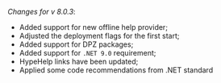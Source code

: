_Changes for v 8.0.3_:
- Added support for new offline help provider;
- Adjusted the deployment flags for the first start;
- Added support for DPZ packages;
- Added support for `.NET 9.0` requirement;
- HypeHelp links have been updated;
- Applied some code recommendations from .NET standard
